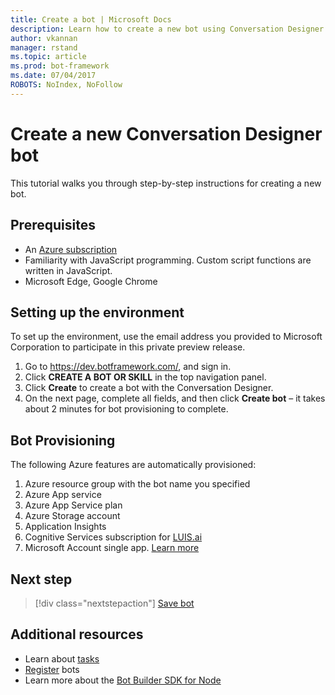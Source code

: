 ```yaml
---
title: Create a bot | Microsoft Docs
description: Learn how to create a new bot using Conversation Designer.
author: vkannan
manager: rstand
ms.topic: article
ms.prod: bot-framework
ms.date: 07/04/2017
ROBOTS: NoIndex, NoFollow
---
```


# Create a new Conversation Designer bot


This tutorial walks you through step-by-step instructions for creating a new bot. 

## Prerequisites

- An [Azure subscription](https://azure.microsoft.com/en-us/)
- Familiarity with JavaScript programming. Custom script functions are written in JavaScript.
- Microsoft Edge, Google Chrome

## Setting up the environment 

To set up the environment, use the email address you provided to Microsoft Corporation to participate in this private preview release.
1. Go to https://dev.botframework.com/, and sign in.
2. Click **CREATE A BOT OR SKILL** in the top navigation panel. 
3. Click **Create** to create a bot with the Conversation Designer.
4. On the next page, complete all fields, and then click **Create bot** – it takes about 2 minutes for bot provisioning to complete. 

## Bot Provisioning

The following Azure features are automatically provisioned: 

1. Azure resource group with the bot name you specified 
2. Azure App service
3. Azure App Service plan 
4. Azure Storage account
5. Application Insights 
6. Cognitive Services subscription for [LUIS.ai](http://luis.ai)
7. Microsoft Account single app. [Learn more](https://apps.dev.microsoft.com/#/appList)

## Next step
> [!div class="nextstepaction"]
> [Save bot](conversation-designer-save-bot.md)

## Additional resources
* Learn about [tasks](conversation-designer-tasks.md)
* [Register](../portal-register-bot.md) bots
* Learn more about the [Bot Builder SDK for Node](../nodejs/index.md) 
